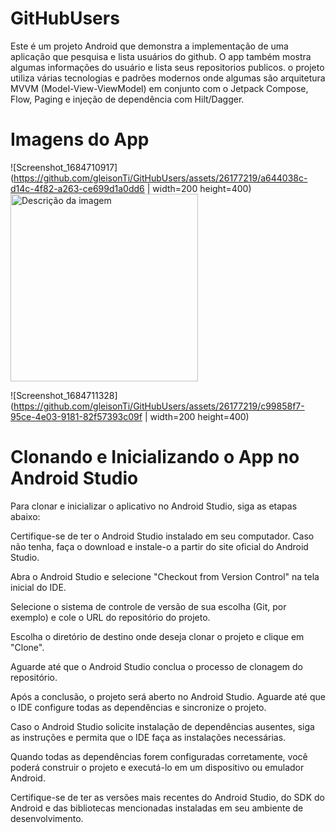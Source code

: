 # GitHubUsers
Este é um projeto Android que demonstra a implementação de uma aplicação que pesquisa e  lista usuários do github.
O app também mostra algumas informações do usuário e lista seus repositorios publicos.
o projeto utiliza várias tecnologias e padrões modernos onde algumas são arquitetura MVVM (Model-View-ViewModel) em conjunto com o Jetpack Compose, Flow, Paging e injeção de dependência com Hilt/Dagger.

# Imagens do App
![Screenshot_1684710917](https://github.com/gleisonTi/GitHubUsers/assets/26177219/a644038c-d14c-4f82-a263-ce699d1a0dd6 | width=200 height=400)
<img src="https://github.com/gleisonTi/GitHubUsers/assets/26177219/a644038c-d14c-4f82-a263-ce699d1a0dd6" alt="Descrição da imagem" width="300">

![Screenshot_1684711328](https://github.com/gleisonTi/GitHubUsers/assets/26177219/c99858f7-95ce-4e03-9181-82f57393c09f | width=200 height=400)


# Clonando e Inicializando o App no Android Studio
 
Para clonar e inicializar o aplicativo no Android Studio, siga as etapas abaixo:

Certifique-se de ter o Android Studio instalado em seu computador. Caso não tenha, faça o download e instale-o a partir do site oficial do Android Studio.

Abra o Android Studio e selecione "Checkout from Version Control" na tela inicial do IDE.

Selecione o sistema de controle de versão de sua escolha (Git, por exemplo) e cole o URL do repositório do projeto.

Escolha o diretório de destino onde deseja clonar o projeto e clique em "Clone".

Aguarde até que o Android Studio conclua o processo de clonagem do repositório.

Após a conclusão, o projeto será aberto no Android Studio. Aguarde até que o IDE configure todas as dependências e sincronize o projeto.

Caso o Android Studio solicite instalação de dependências ausentes, siga as instruções e permita que o IDE faça as instalações necessárias.

Quando todas as dependências forem configuradas corretamente, você poderá construir o projeto e executá-lo em um dispositivo ou emulador Android.

Certifique-se de ter as versões mais recentes do Android Studio, do SDK do Android e das bibliotecas mencionadas instaladas em seu ambiente de desenvolvimento.

